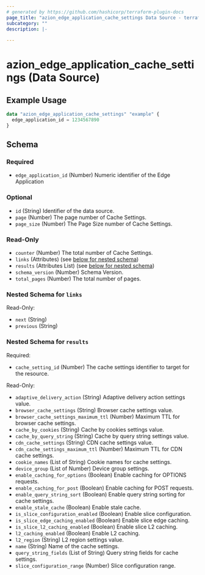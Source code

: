 ```yaml
---
# generated by https://github.com/hashicorp/terraform-plugin-docs
page_title: "azion_edge_application_cache_settings Data Source - terraform-provider-azion"
subcategory: ""
description: |-
  
---
```


# azion_edge_application_cache_settings (Data Source)



## Example Usage

```terraform
data "azion_edge_application_cache_settings" "example" {
  edge_application_id = 1234567890
}
```

<!-- schema generated by tfplugindocs -->
## Schema

### Required

- `edge_application_id` (Number) Numeric identifier of the Edge Application

### Optional

- `id` (String) Identifier of the data source.
- `page` (Number) The page number of Cache Settings.
- `page_size` (Number) The Page Size number of Cache Settings.

### Read-Only

- `counter` (Number) The total number of Cache Settings.
- `links` (Attributes) (see [below for nested schema](#nestedatt--links))
- `results` (Attributes List) (see [below for nested schema](#nestedatt--results))
- `schema_version` (Number) Schema Version.
- `total_pages` (Number) The total number of pages.

<a id="nestedatt--links"></a>
### Nested Schema for `links`

Read-Only:

- `next` (String)
- `previous` (String)


<a id="nestedatt--results"></a>
### Nested Schema for `results`

Required:

- `cache_setting_id` (Number) The cache settings identifier to target for the resource.

Read-Only:

- `adaptive_delivery_action` (String) Adaptive delivery action settings value.
- `browser_cache_settings` (String) Browser cache settings value.
- `browser_cache_settings_maximum_ttl` (Number) Maximum TTL for browser cache settings.
- `cache_by_cookies` (String) Cache by cookies settings value.
- `cache_by_query_string` (String) Cache by query string settings value.
- `cdn_cache_settings` (String) CDN cache settings value.
- `cdn_cache_settings_maximum_ttl` (Number) Maximum TTL for CDN cache settings.
- `cookie_names` (List of String) Cookie names for cache settings.
- `device_group` (List of Number) Device group settings.
- `enable_caching_for_options` (Boolean) Enable caching for OPTIONS requests.
- `enable_caching_for_post` (Boolean) Enable caching for POST requests.
- `enable_query_string_sort` (Boolean) Enable query string sorting for cache settings.
- `enable_stale_cache` (Boolean) Enable stale cache.
- `is_slice_configuration_enabled` (Boolean) Enable slice configuration.
- `is_slice_edge_caching_enabled` (Boolean) Enable slice edge caching.
- `is_slice_l2_caching_enabled` (Boolean) Enable slice L2 caching.
- `l2_caching_enabled` (Boolean) Enable L2 caching.
- `l2_region` (String) L2 region settings value.
- `name` (String) Name of the cache settings.
- `query_string_fields` (List of String) Query string fields for cache settings.
- `slice_configuration_range` (Number) Slice configuration range.
